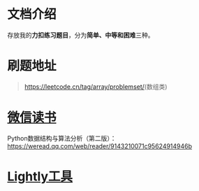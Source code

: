 # 文档介绍

存放我的**力扣练习题目**，分为**简单、中等和困难**三种。

# 刷题地址

><https://leetcode.cn/tag/array/problemset/>(数组类)

# [微信读书](https://weread.qq.com/web/shelf)

Python数据结构与算法分析（第二版）：<https://weread.qq.com/web/reader/9143210071c95624914946b>

# [Lightly工具](https://60c91731.lightly.teamcode.com/)
